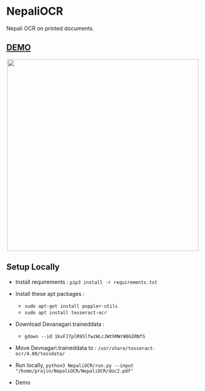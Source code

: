# NepaliOCR
Nepali OCR on printed documents.

## [DEMO](http://52.177.21.44:8501/)

 <center>
<img src="https://raw.githubusercontent.com/prajinkhadka/Machine-Learning/master/DeepinScreenshot_select-area_20210722102805.png" width="500"/>
</center>

## Setup Locally

* Install requirements : ```pip3 install -r requirements.txt```

* Install these apt packages :
    - ```sudo apt-get install poppler-utils```
    - ```sudo apt install tesseract-ocr```

* Download Devanagari.traineddata : 
    - ```gdown --id 1kvFJ7plR95lfwzWLcJWthMWrW8GIRNfS```

* Move Devnagari.traineddata to : ```/usr/share/tesseract-ocr/4.00/tessdata/```

* Run locally, ```python3 NepaliOCR/run.py --input "/home/prajin/NepaliOCR/NepaliOCR/doc2.pdf"```

* Demo